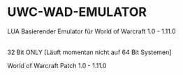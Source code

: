 # UWC-WAD-EMULATOR
LUA Basierender Emulator für World of Warcraft 1.0 - 1.11.0<p><br>
32 Bit ONLY [Läuft momentan nicht auf 64 Bit Systemen]<p>
World of Warcraft Patch 1.0 - 1.11.0<p>

